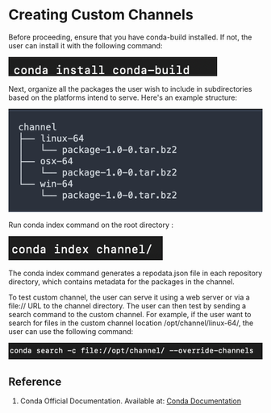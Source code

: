 # Creating Custom Channels

Before proceeding, ensure that you have conda-build installed. If not, the user can install it with the following command:

![conda_build](conda_build.png)

Next, organize all the packages the user wish to include in subdirectories based on the platforms intend to serve. Here's an example structure:

![conda_channel](conda_channels.png)

Run conda index command on the root directory : 

![conda_channel_index](conda_channel_index.png)

The conda index command generates a repodata.json file in each repository directory, which contains metadata for the packages in the channel.

To test custom channel, the user can serve it using a web server or via a file:// URL to the channel directory. The user can then test by sending a search command to the custom channel. For example, if the user  want to search for files in the custom channel location /opt/channel/linux-64/, the user can use the following command:

![conda_channel_search](conda_channel_search.png)

## Reference

1. Conda Official Documentation. Available at: [Conda Documentation](https://docs.conda.io/projects/conda/en/latest/index.html)